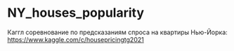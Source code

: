 # NY_houses_popularity
Каггл соревнование по предсказаниям спроса на квартиры Нью-Йорка: https://www.kaggle.com/c/housepricingtg2021 
